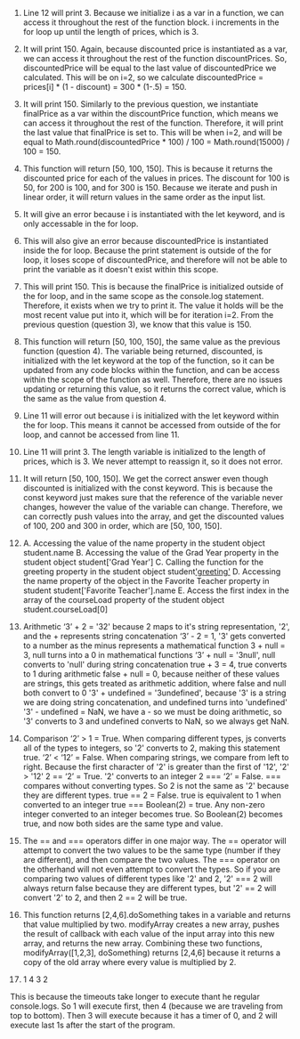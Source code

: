 1. Line 12 will print 3. Because we initialize i as a var in a function, we can access it throughout the rest of the function block. i increments in the for loop
   up until the length of prices, which is 3.
2. It will print 150. Again, because discounted price is instantiated as a var, we can access it throughout the rest of the function discountPrices. So, discountedPrice 
   will be equal to the last value of discountedPrice we calculated. This will be on i=2, so we calculate discountedPrice = prices[i] * (1 - discount) = 300 * (1-.5) = 150.
3. It will print 150. Similarly to the previous question, we instantiate finalPrice as a var within the discountPrice function, which means we can access it throughout the 
   rest of the function. Therefore, it will print the last value that finalPrice is set to. This will be when i=2, and will be equal to 
   Math.round(discountedPrice * 100) / 100 = Math.round(15000) / 100 = 150.
4. This function will return [50, 100, 150]. This is because it returns the discounted price for each of the values in prices. The discount for 100 is 50, for 200 is 100, 
   and for 300 is 150. Because we iterate and push in linear order, it will return values in the same order as the input list.
5. It will give an error because i is instantiated with the let keyword, and is only accessable in the for loop.
6. This will also give an error because discountedPrice is instantiated inside the for loop. Because the print statement is outside of the for loop, it loses scope of 
   discountedPrice, and therefore will not be able to print the variable as it doesn't exist within this scope.
7. This will print 150. This is because the finalPrice is initialized outside of the for loop, and in the same scope as the console.log statement. Therefore, it 
   exists when we try to print it. The value it holds will be the most recent value put into it, which will be for iteration i=2. From the previous question (question 3), we know that this value is 150.
8. This function will return [50, 100, 150], the same value as the previous function (question 4). The variable being returned, discounted, is initialized with the let 
   keyword at the top of the function, so it can be updated from any code blocks within the function, and can be access within the scope of the function as well. 
   Therefore, there are no issues updating or returning this value, so it returns the correct value, which is the same as the value from question 4.
9. Line 11 will error out because i is initialized with the let keyword within the for loop. This means it cannot be accessed from outside of the for loop, and cannot be accessed from line 11.
10. Line 11 will print 3. The length variable is initialized to the length of prices, which is 3. We never attempt to reassign it, so it does not error.
11. It will return [50, 100, 150]. We get the correct answer even though discounted is initialized with the const keyword. This is because the const keyword just makes sure that the reference of the variable never changes, however the value of the variable can change. Therefore, we can correctly push values into the array, and get the discounted values of 100, 200 and 300 in order, which are [50, 100, 150].
12. 
    A. Accessing the value of the name property in the student object
        student.name
    B. Accessing the value of the Grad Year property in the student object
        student['Grad Year']
    C. Calling the function for the greeting property in the student object
        student['greeting']()
    D. Accessing the name property of the object in the Favorite Teacher property in student
        student['Favorite Teacher'].name
    E. Access the first index in the array of the courseLoad property of the student object
        student.courseLoad[0]

13. Arithmetic
    ‘3’ + 2 = '32' because 2 maps to it's string representation, '2', and the + represents string concatenation
    ‘3’ - 2 = 1, '3' gets converted to a number as the minus represents a mathematical function
    3 + null = 3, null turns into a 0 in mathematical functions
    ‘3’ + null = '3null', null converts to 'null' during string concatenation
    true + 3 = 4, true converts to 1 during arithmetic
    false + null = 0, because neither of these values are strings, this gets treated as arithmetic addition, where false and null both convert to 0 
    '3' + undefined = '3undefined', because '3' is a string we are doing string concatenation, and undefined turns into 'undefined'
    '3' - undefined = NaN, we have a - so we must be doing arithmetic, so '3' converts to 3 and undefined converts to NaN, so we always get NaN.

14. Comparison
    ‘2’ > 1 = True. When comparing different types, js converts all of the types to integers, so '2' converts to 2, making this statement true.
    ‘2’ < ‘12’ = False. When comparing strings, we compare from left to right. Because the first character of '2' is greater than the first of '12', '2' > '12'
    2 == ‘2’ = True. '2' converts to an integer
    2 === ‘2’ = False. === compares without converting types. So 2 is not the same as '2' because they are different types.
    true == 2 = False. true is equivalent to 1 when converted to an integer 
    true === Boolean(2) = true. Any non-zero integer converted to an integer becomes true. So Boolean(2) becomes true, and now both sides are the same type and value.

15. The == and === operators differ in one major way. The == operator will attempt to convert the two values to be the same type (number if they are different), and then compare the two values. The === operator on the otherhand will not even attempt to convert the types. So if you are comparing two values of different types like '2' and 2, '2' === 2 will always return false because they are different types, but '2' == 2 will convert '2' to 2, and then 2 == 2 will be true.

17. This function returns [2,4,6].doSomething takes in a variable and returns that value multiplied by two. modifyArray creates a new array, pushes the result of callback with each value of the input array into this new array, and returns the new array. Combining these two functions, modifyArray([1,2,3], doSomething) returns [2,4,6] because it returns a copy of the old array where every value is multiplied by 2.

19. 
    1
    4
    3
    2

This is because the timeouts take longer to execute thant he regular console.logs. So 1 will execute first, then 4 (because we are traveling from top to bottom). Then 3 will execute because it has a timer of 0, and 2 will execute last 1s after the start of the program.